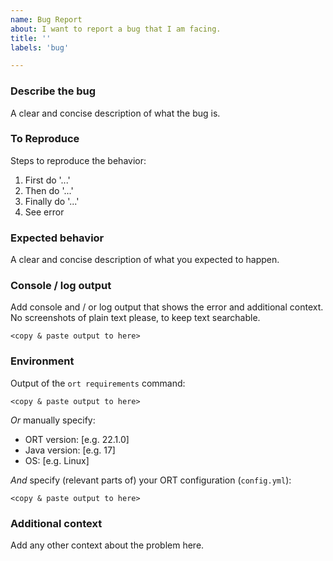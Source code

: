 ```yaml
---
name: Bug Report
about: I want to report a bug that I am facing.
title: ''
labels: 'bug'

---
```

### Describe the bug

A clear and concise description of what the bug is.

### To Reproduce

Steps to reproduce the behavior:

1. First do '...'
2. Then do '...'
3. Finally do '...'
4. See error

### Expected behavior

A clear and concise description of what you expected to happen.

### Console / log output

Add console and / or log output that shows the error and additional context.
No screenshots of plain text please, to keep text searchable.

```
<copy & paste output to here>
```

### Environment

Output of the `ort requirements` command:

```
<copy & paste output to here>
```

*Or* manually specify:

* ORT version: [e.g. 22.1.0]
* Java version: [e.g. 17]
* OS: [e.g. Linux]

*And* specify (relevant parts of) your ORT configuration (`config.yml`):

```
<copy & paste output to here>
```

### Additional context

Add any other context about the problem here.
